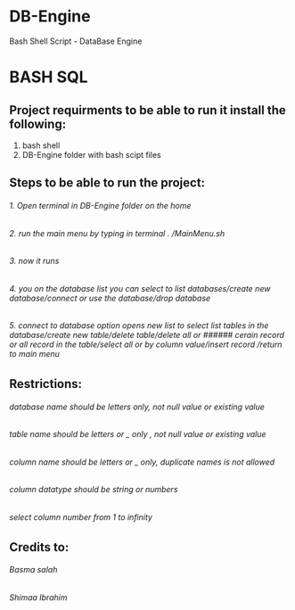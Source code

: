 # DB-Engine
Bash Shell Script - DataBase Engine
# BASH SQL

  
## **Project requirments to be able to run it install the following:**
1. bash shell
2. DB-Engine folder with bash scipt files


## **Steps to be able to run the project:**
###### 1. Open terminal in DB-Engine folder on the home
###### 2. run the main menu by typing in terminal . /MainMenu.sh
###### 3. now it runs 
###### 4. you on the database list you can select to list databases/create new database/connect or use the database/drop database
###### 5. connect to database option opens new list to select list tables in the database/create new table/delete table/delete all or ######    cerain record or all record in the table/select all or by column value/insert record /return to main menu

## **Restrictions:**
###### database name should be  letters only, not null value or existing value 
###### table name should be letters or _ only , not null value or existing value 
###### column name should be letters or _ only, duplicate names is not allowed
###### column datatype should be string or numbers
###### select column number from 1 to infinity

## **Credits to:**
###### Basma salah
###### Shimaa Ibrahim
